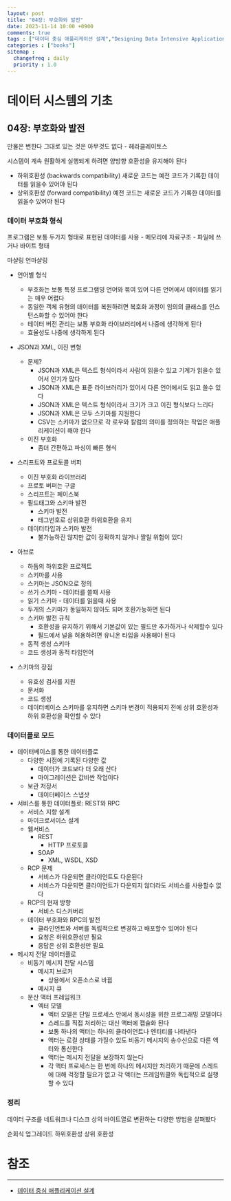 ```yaml
---
layout: post
title: "04장: 부호화와 발전"
date: 2023-11-14 10:00 +0900
comments: true
tags : ["데이터 중심 애플리케이션 설계","Designing Data Intensive Applications"]
categories : ["books"]
sitemap :
  changefreq : daily
  priority : 1.0
---
```


# 데이터 시스템의 기초
## 04장: 부호화와 발전

만물은 변한다 그대로 있는 것은 아무것도 없다 - 헤라클레이토스

시스템이 계속 원활하게 실행되게 하려면 양방향 호환성을 유지해야 된다
* 하위호환성 (backwards compatibility) 새로운 코드는 예전 코드가 기록한 데이터를 읽을수 있어야 된다
* 상위호환성 (forward compatibility) 예전 코드는 새로운 코드가 기록한 데이터를 읽을수 있어야 된다

### 데이터 부호화 형식
프로그램은 보통 두가지 형태로 표현된 데이터를 사용 
    - 메모리에 자료구조
    - 파일에 쓰거나 바이트 형태

마샬링 언마샬링

* 언어별 형식
  * 부호화는 보통 특정 프로그램밍 언어와 묶여 있어 다른 언어에서 데이터를 읽기는 매우 어렵다
  * 동일한 객체 유형의 데이터를 복원하려면 복호화 과정이 임의의 클래스를 인스턴스화할 수 있어야 한다
  * 테이터 버전 관리는 보통 부호화 라이브러리에서 나중에 생각하게 된다
  * 효율성도 나중에 생각하게 된다

* JSON과 XML, 이진 변형
  * 문제? 
    * JSON과 XML은 텍스트 형식이라서 사람이 읽을수 있고 기계가 읽을수 있어서 인기가 많다
    * JSON과 XML은 표준 라이브러리가 있어서 다른 언어에서도 읽고 쓸수 있다
    * JSON과 XML은 텍스트 형식이라서 크기가 크고 이진 형식보다 느리다
    * JSON과 XML은 모두 스키마를 지원한다
    * CSV는 스키마가 없으므로 각 로우와 칼럼의 의미를 정의하는 작업은 애플리케이션이 해야 한다
  * 이진 부호화
    * 좀더 간편하고 파싱이 빠른 형식

* 스리프트와 프로토콜 버퍼
  * 이진 부호화 라이브러리
  * 프로토 버퍼는 구글
  * 스리프트는 페이스북
  * 필드태그와 스키마 발전
    * 스키마 발전
    * 테그번호로 상위호환 하위호환을 유지
  * 데이터타입과 스키마 발전
    * 불가능하진 않지만 값이 정확하지 않거나 짤릴 위험이 있다

* 아브로
  * 하둡의 하위호환 프로젝트
  * 스키마를 사용
  * 스키마는 JSON으로 정의
  * 쓰기 스키마 - 데이터를 쓸때 사용
  * 읽기 스키마 - 데이터를 읽을때 사용
  * 두개의 스키마가 동일하지 않아도 되며 호환가능하면 된다
  * 스키마 발전 규칙
    * 호환성을 유지하기 위해서 기본값이 있는 필드만 추가하거나 삭제할수 있다
    * 필드에서 널을 허용하려면 유니온 타입을 사용해야 된다
  * 동적 생성 스키마
  * 코드 생성과 동적 타입언어

* 스키마의 장점
  * 유효성 검사를 지원
  * 문서화
  * 코드 생성
  * 데이터베이스 스키마를 유지하면 스키마 변경이 적용되지 전에 상위 호환성과 하위 호환성을 확인할 수 있다

### 데이터플로 모드
* 데이터베이스를 통한 데이터플로
  * 다양한 시점에 기록된 다양한 값
    * 데이터가 코드보다 더 오래 산다
    * 마이그레이션은 값비싼 작업이다
  * 보관 저장서
    * 데이터베이스 스냅샷
* 서비스를 통한 데이터플로: REST와 RPC
  * 서비스 지향 설계
  * 마이크로서이스 설계
  * 웹서비스
    * REST
      * HTTP 프로토콜
    * SOAP
      * XML, WSDL, XSD
  * RCP 문제
    * 서비스가 다운되면 클라이언트도 다운된다
    * 서비스가 다운되면 클라이언트가 다운되지 않더라도 서비스를 사용할수 없다
  * RCP의 현재 방향
    * 서비스 디스커버리
  * 데이터 부호화와 RPC의 발전
    * 클라인언트와 서버를 독립적으로 변경하고 배포할수 있어야 된다 
    * 요청은 하위호환성만 필요
    * 응답은 상위 호환성만 필요 
* 메시지 전달 데이터플로
  * 비동기 메시지 전달 시스템
    * 메시지 브로커
      * 상용에서 오픈소스로 바뀜
    * 메시지 큐
  * 분산 액터 프레임워크
    * 엑터 모델
      * 엑터 모델은 단일 프로세스 안에서 동시성을 위한 프로그래밍 모델이다
      * 스레드를 직접 처리하는 대신 액터에 캡슐화 된다
      * 보통 하나의 액터는 하나의 클라이언트나 엔티티를 나타낸다
      * 액터는 로컬 상태를 가질수 있도 비동기 메시지의 송수신으로 다른 액터와 통신한다
      * 액터는 메시지 전달을 보장하지 않는다
      * 각 액터 프로세스는 한 번에 하나의 메시지만 처리하기 때문에 스레드에 대해 걱정할 필요가 없고 각 액터는 프레임워클와 독립적으로 실행할 수 있다
    
### 정리

데이터 구조를 네트워크나 디스크 상의 바이트열로 변환하는 다양한 방법을 살펴봤다

순회식 업그레이드 하위호환성 상위 호환성


# 참조
-----

* [데이터 중심 애플리케이션 설계](https://wikibook.co.kr/data-intensive-applications-ebook/)
